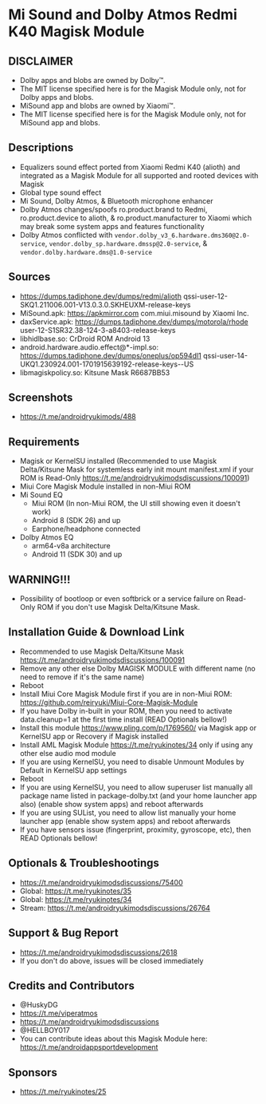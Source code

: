 # Mi Sound and Dolby Atmos Redmi K40 Magisk Module

## DISCLAIMER
- Dolby apps and blobs are owned by Dolby™.
- The MIT license specified here is for the Magisk Module only, not for Dolby apps and blobs.
- MiSound app and blobs are owned by Xiaomi™.
- The MIT license specified here is for the Magisk Module only, not for MiSound app and blobs.

## Descriptions
- Equalizers sound effect ported from Xiaomi Redmi K40 (alioth) and integrated as a Magisk Module for all supported and rooted devices with Magisk
- Global type sound effect
- Mi Sound, Dolby Atmos, & Bluetooth microphone enhancer
- Dolby Atmos changes/spoofs ro.product.brand to Redmi, ro.product.device to alioth, & ro.product.manufacturer to Xiaomi which may break some system apps and features functionality
- Dolby Atmos conflicted with `vendor.dolby_v3_6.hardware.dms360@2.0-service`, `vendor.dolby_sp.hardware.dmssp@2.0-service`, & `vendor.dolby.hardware.dms@1.0-service`

## Sources
- https://dumps.tadiphone.dev/dumps/redmi/alioth qssi-user-12-SKQ1.211006.001-V13.0.3.0.SKHEUXM-release-keys
- MiSound.apk: https://apkmirror.com com.miui.misound by Xiaomi Inc.
- daxService.apk: https://dumps.tadiphone.dev/dumps/motorola/rhode user-12-S1SR32.38-124-3-a8403-release-keys
- libhidlbase.so: CrDroid ROM Android 13
- android.hardware.audio.effect@*-impl.so: https://dumps.tadiphone.dev/dumps/oneplus/op594dl1 qssi-user-14-UKQ1.230924.001-1701915639192-release-keys--US
- libmagiskpolicy.so: Kitsune Mask R6687BB53

## Screenshots
- https://t.me/androidryukimods/488

## Requirements
- Magisk or KernelSU installed (Recommended to use Magisk Delta/Kitsune Mask for systemless early init mount manifest.xml if your ROM is Read-Only https://t.me/androidryukimodsdiscussions/100091)
- Miui Core Magisk Module installed in non-Miui ROM
- Mi Sound EQ
  - Miui ROM (In non-Miui ROM, the UI still showing even it doesn't work)
  - Android 8 (SDK 26) and up
  - Earphone/headphone connected
- Dolby Atmos EQ
  - arm64-v8a architecture
  - Android 11 (SDK 30) and up

## WARNING!!!
- Possibility of bootloop or even softbrick or a service failure on Read-Only ROM if you don't use Magisk Delta/Kitsune Mask.

## Installation Guide & Download Link
- Recommended to use Magisk Delta/Kitsune Mask https://t.me/androidryukimodsdiscussions/100091
- Remove any other else Dolby MAGISK MODULE with different name (no need to remove if it's the same name)
- Reboot
- Install Miui Core Magisk Module first if you are in non-Miui ROM: https://github.com/reiryuki/Miui-Core-Magisk-Module
- If you have Dolby in-built in your ROM, then you need to activate data.cleanup=1 at the first time install (READ Optionals bellow!)
- Install this module https://www.pling.com/p/1769560/ via Magisk app or KernelSU app or Recovery if Magisk installed
- Install AML Magisk Module https://t.me/ryukinotes/34 only if using any other else audio mod module
- If you are using KernelSU, you need to disable Unmount Modules by Default in KernelSU app settings
- Reboot
- If you are using KernelSU, you need to allow superuser list manually all package name listed in package-dolby.txt (and your home launcher app also) (enable show system apps) and reboot afterwards
- If you are using SUList, you need to allow list manually your home launcher app (enable show system apps) and reboot afterwards
- If you have sensors issue (fingerprint, proximity, gyroscope, etc), then READ Optionals bellow!

## Optionals & Troubleshootings
- https://t.me/androidryukimodsdiscussions/75400
- Global: https://t.me/ryukinotes/35
- Global: https://t.me/ryukinotes/34
- Stream: https://t.me/androidryukimodsdiscussions/26764

## Support & Bug Report
- https://t.me/androidryukimodsdiscussions/2618
- If you don't do above, issues will be closed immediately

## Credits and Contributors
- @HuskyDG
- https://t.me/viperatmos
- https://t.me/androidryukimodsdiscussions
- @HELLBOY017
- You can contribute ideas about this Magisk Module here: https://t.me/androidappsportdevelopment

## Sponsors
- https://t.me/ryukinotes/25



